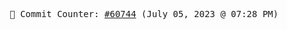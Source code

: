 <p align="center">
    <samp>
        📮 Commit Counter: <a href="https://github.com/Javascript-void0/Javascript-void0/commits/main">#60744</a> (July 05, 2023 @ 07:28 PM)
    </samp>
</p>